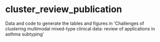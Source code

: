 # cluster_review_publication
Data and code to generate the tables and figures in 'Challenges of clustering multimodal mixed-type clinical data: review of applications in asthma subtyping'
